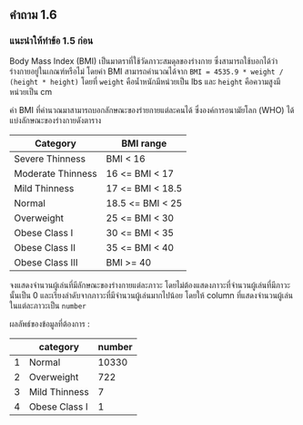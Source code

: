 ## คำถาม 1.6
### แนะนำให้ทำข้อ 1.5 ก่อน
Body Mass Index (BMI) เป็นมาตราที่ใช้วัดภาวะสมดุลของร่างกาย ซึ่งสามารถใช้บอกได้ว่าร่างกายอยู่ในเกณฑ์หรือไม่ โดยค่า BMI สามารถคำนวณได้จาก `BMI = 4535.9 * weight / (height * height)` โดยที่ `weight` คือน้ำหนักมีหน่วยเป็น lbs และ `height` คือความสูงมีหน่วยเป็น cm

ค่า BMI ที่คำนวณมาสามารถบอกลักษณะของร่ายกายแต่ละคนได้ ซึ่งองค์การอนามัยโลก (WHO) ได้แบ่งลักษณะของร่างกายดังตาราง

| Category          | BMI range        |
|-------------------|------------------|
| Severe Thinness   | BMI < 16         |
| Moderate Thinness | 16 <= BMI < 17   |
| Mild Thinness     | 17 <= BMI < 18.5 |
| Normal            | 18.5 <= BMI < 25 |
| Overweight        | 25 <= BMI < 30   |
| Obese Class I     | 30 <= BMI < 35   |
| Obese Class II    | 35 <= BMI < 40   |
| Obese Class III   | BMI >= 40        |

จงแสดงจำนวนผู้เล่นที่มีลักษณะของร่างกายแต่ละภาวะ โดยไม่ต้องแสดงภาวะที่จำนวนผู้เล่นที่มีภาวะนั้นเป็น 0 และเรียงลำดับจากภาวะที่มีจำนวนผู้เล่นมากไปน้อย โดยให้ column ที่แสดงจำนวนผู้เล่นในแต่ละภาวะเป็น `number`

ผลลัพธ์ของข้อมูลที่ต้องการ :

|   | category      | number |
|---|---------------|--------|
| 1 | Normal        | 10330  |
| 2 | Overweight    | 722    |
| 3 | Mild Thinness | 7      |
| 4 | Obese Class I | 1      |